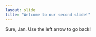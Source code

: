 ```yaml
---
layout: slide
title: "Welcome to our second slide!"
---
```

Sure, Jan.
Use the left arrow to go back!
